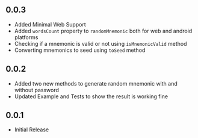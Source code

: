 ## 0.0.3

- Added Minimal Web Support
- Added `wordsCount` property to `randomMnemonic` both for web and android platforms
- Checking if a mnemonic is valid or not using `isMnemonicValid` method
- Converting mnemonics to seed using `toSeed` method

## 0.0.2

- Added two new methods to generate random mnemonic with and without password
- Updated Example and Tests to show the result is working fine

## 0.0.1

* Initial Release